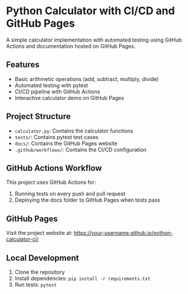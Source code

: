 # Python Calculator with CI/CD and GitHub Pages

A simple calculator implementation with automated testing using GitHub Actions and documentation hosted on GitHub Pages.

## Features
- Basic arithmetic operations (add, subtract, multiply, divide)
- Automated testing with pytest
- CI/CD pipeline with GitHub Actions
- Interactive calculator demo on GitHub Pages

## Project Structure
- `calculator.py`: Contains the calculator functions
- `tests/`: Contains pytest test cases
- `docs/`: Contains the GitHub Pages website
- `.github/workflows/`: Contains the CI/CD configuration

## GitHub Actions Workflow
This project uses GitHub Actions for:
1. Running tests on every push and pull request
2. Deploying the docs folder to GitHub Pages when tests pass

## GitHub Pages
Visit the project website at: https://your-username.github.io/python-calculator-ci/

## Local Development
1. Clone the repository
2. Install dependencies: `pip install -r requirements.txt`
3. Run tests: `pytest`